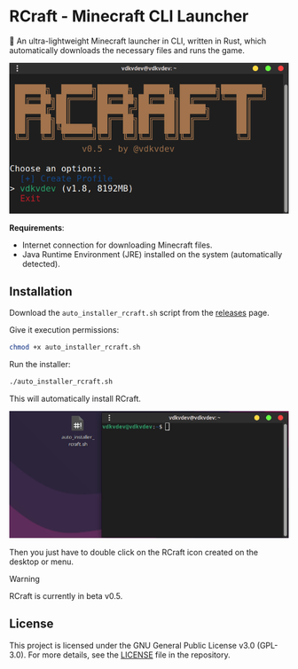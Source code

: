# RCraft - Minecraft CLI Launcher

🦀 An ultra-lightweight Minecraft launcher in CLI, written in Rust, which automatically downloads the necessary files and runs the game.

<img src="media/screenshot.png" alt="Demo RCraft"/>

**Requirements**:
- Internet connection for downloading Minecraft files.
- Java Runtime Environment (JRE) installed on the system (automatically detected).

## Installation
Download the `auto_installer_rcraft.sh` script from the [releases](https://github.com/vdkvdev/RCraft/releases/tag/v0.5) page.

Give it execution permissions:

```bash
chmod +x auto_installer_rcraft.sh
```

Run the installer:

```bash
./auto_installer_rcraft.sh
```

This will automatically install RCraft.

<img src="media/demo.gif" alt="Demo RCraft"/>

Then you just have to double click on the RCraft icon created on the desktop or menu.

> [!warning]
> RCraft is currently in beta v0.5.

## License
This project is licensed under the GNU General Public License v3.0 (GPL-3.0).
For more details, see the [LICENSE](LICENSE) file in the repository.
